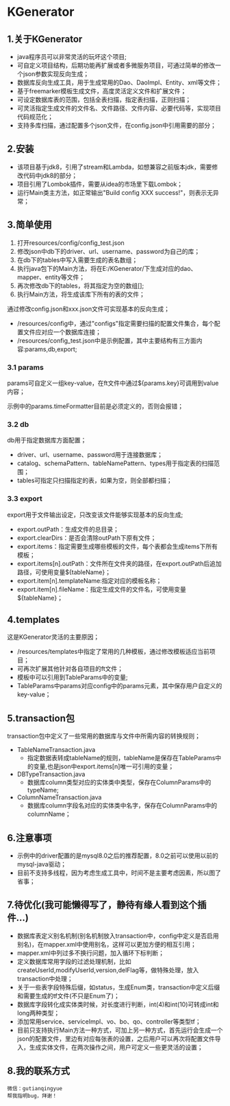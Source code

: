 # KGenerator

## 1.关于KGenerator
- java程序员可以非常灵活的玩坏这个项目;
- 可自定义项目结构，后期功能再扩展或者多微服务项目，可通过简单的修改一个json参数实现反向生成；
- 数据库反向生成工具，用于生成常用的Dao、DaoImpl、Entity、xml等文件；
- 基于freemarker模板生成文件，高度灵活定义文件和扩展文件；
- 可设定数据库表的范围，包括全表扫描，指定表扫描，正则扫描；
- 可灵活指定生成文件的文件名、文件路径、文件内容、必要代码等，实现项目代码规范化；
- 支持多库扫描，通过配置多个json文件，在config.json中引用需要的部分；
    
## 2.安装
- 该项目基于jdk8，引用了stream和Lambda，如想兼容之前版本jdk，需要修改代码中jdk8的部分；
- 项目引用了Lombok插件，需要从idea的市场里下载Lombok；
- 运行Main类主方法，如正常输出"Build config XXX success!"，则表示无异常；
    
## 3.简单使用
1. 打开resources/config/config_test.json
2. 修改json中db下的driver、url、username、password为自己的库；
3. 在db下的tables中写入需要生成的表名数组；
4. 执行java包下的Main方法，将在E:/KGenerator/下生成对应的dao、mapper、entity等文件；
5. 再次修改db下的tables，将其指定为空的数组[];
6. 执行Main方法，将生成该库下所有的表的文件；

通过修改config.json和xxx.json文件可实现基本的反向生成；
- /resources/config中，通过"configs"指定需要扫描的配置文件集合，每个配置文件应对应一个数据库连接；
- /resources/config_test.json中是示例配置，其中主要结构有三方面内容:params,db,export;
    
### 3.1 params
params可自定义一组key-value，在ft文件中通过${params.key}可调用到value内容；

示例中的params.timeFormatter目前是必须定义的，否则会报错；
    
### 3.2 db
db用于指定数据库方面配置；
- driver、url、username、password用于连接数据库；
- catalog、schemaPattern、tableNamePattern、types用于指定表的扫描范围；
- tables可指定只扫描指定的表，如果为空，则全部都扫描；
    
### 3.3 export
export用于文件输出设定，只改变该文件能够实现基本的反向生成;
- export.outPath：生成文件的总目录；
- export.clearDirs：是否会清除outPath下原有文件；
- export.items：指定需要生成哪些模板的文件，每个表都会生成items下所有模板；
- export.items[n].outPath：文件所在文件夹的路径，在export.outPath后追加路径，可使用变量${tableName}；
- export.item[n].templateName:指定对应的模板名称；
- export.item[n].fileName：指定生成文件的文件名，可使用变量${tableName}；
    
## 4.templates
这是KGenerator灵活的主要原因；
- /resources/templates中指定了常用的几种模板，通过修改模板适应当前项目；
- 可再次扩展其他针对各自项目的ft文件；
- 模板中可以引用到TableParams中的变量;
- TableParams中params对应config中的params元素，其中保存用户自定义的key-value；
    
## 5.transaction包
transaction包中定义了一些常用的数据库与文件中所需内容的转换规则；

- TableNameTransaction.java 
    - 指定数据表转成tableName的规则，tableName是保存在TableParams中的变量,也是json中export.items[n]唯一可引用的变量；
- DBTypeTransaction.java
    - 数据库column类型对应的实体类中类型，保存在ColumnParams中的typeName;
- ColumnNameTransaction.java
    - 数据库column字段名对应的实体类中名字，保存在ColumnParams中的columnName；
    
## 6.注意事项
- 示例中的driver配置的是mysql8.0之后的推荐配置，8.0之前可以使用以前的mysql-java驱动；
- 目前不支持多线程，因为考虑生成工具中，时间不是主要考虑因素，所以图了省事；

## 7.待优化(我可能懒得写了，静待有缘人看到这个插件...)
- 数据库表定义别名机制(别名机制放入transaction中，config中定义是否启用别名)，在mapper.xml中使用别名，这样可以更加方便的相互引用；
- mapper.xml中列过多不换行问题，加入循环下标判断；
- 定义数据库常用字段的过滤处理机制，比如createUserId,modifyUserId,version,delFlag等，做特殊处理，放入transaction中处理；
- 关于一些表字段特殊后缀，如status，生成Enum类，transaction中定义后缀和需要生成的tf文件(不只是Enum了)；
- 数据库字段转化成实体类时候，对长度进行判断，int(4)和int(10)可转成int和long两种类型；
- 添加常用service、serviceImpl、vo、bo、qo、controller等类型tf；
- 目前只支持执行Main方法一种方式，可加上另一种方式，首先运行会生成一个json的配置文件，里边有对应每张表的设置，之后用户可以再次将配置文件导入，生成实体文件，在两次操作之间，用户可定义一些更灵活的设置；

## 8.我的联系方式
    微信：gutianqingyue 
    帮我指明bug，拜谢！